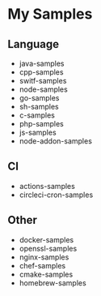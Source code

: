 # My Samples

## Language

- java-samples
- cpp-samples
- switf-samples
- node-samples
- go-samples
- sh-samples
- c-samples
- php-samples
- js-samples
- node-addon-samples

## CI
- actions-samples
- circleci-cron-samples

## Other
- docker-samples
- openssl-samples
- nginx-samples
- chef-samples
- cmake-samples
- homebrew-samples


